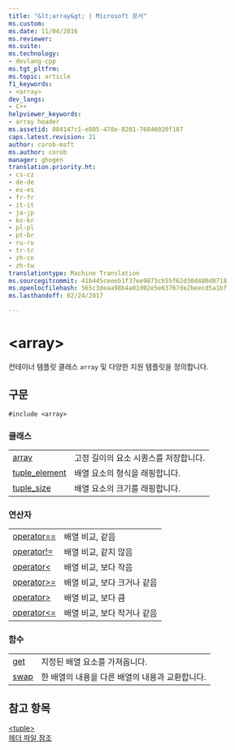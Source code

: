 ```yaml
---
title: "&lt;array&gt; | Microsoft 문서"
ms.custom: 
ms.date: 11/04/2016
ms.reviewer: 
ms.suite: 
ms.technology:
- devlang-cpp
ms.tgt_pltfrm: 
ms.topic: article
f1_keywords:
- <array>
dev_langs:
- C++
helpviewer_keywords:
- array header
ms.assetid: 084147c1-e805-478e-8201-76846020f187
caps.latest.revision: 21
author: corob-msft
ms.author: corob
manager: ghogen
translation.priority.ht:
- cs-cz
- de-de
- es-es
- fr-fr
- it-it
- ja-jp
- ko-kr
- pl-pl
- pt-br
- ru-ru
- tr-tr
- zh-cn
- zh-tw
translationtype: Machine Translation
ms.sourcegitcommit: 41b445ceeeb1f37ee9873cb55f62d30d480d8718
ms.openlocfilehash: 565c3deaa98b4a01d02e5e63767de2beecd5a1bf
ms.lasthandoff: 02/24/2017

---
```

# <a name="ltarraygt"></a>&lt;array&gt;
컨테이너 템플릿 클래스 `array` 및 다양한 지원 템플릿을 정의합니다.  
  
## <a name="syntax"></a>구문  
  
```  
#include <array>  
```  
  
### <a name="classes"></a>클래스  
  
|||  
|-|-|  
|[array](../standard-library/array-class-stl.md)|고정 길이의 요소 시퀀스를 저장합니다.|  
|[tuple_element](../standard-library/tuple-element-class-tuple.md)|배열 요소의 형식을 래핑합니다.|  
|[tuple_size](../standard-library/tuple-size-class-tuple.md)|배열 요소의 크기를 래핑합니다.|  
  
### <a name="operators"></a>연산자  
  
|||  
|-|-|  
|[operator==](../standard-library/array-operators.md#operator_eq_eq)|배열 비교, 같음|  
|[operator!=](../standard-library/array-operators.md#operator_neq)|배열 비교, 같지 않음|  
|[operator\<](../standard-library/array-operators.md#operator_lt_)|배열 비교, 보다 작음|  
|[operator>=](../standard-library/array-operators.md#operator_gt__eq)|배열 비교, 보다 크거나 같음|  
|[operator>](../standard-library/array-operators.md#operator_gt_)|배열 비교, 보다 큼|  
|[operator<=](../standard-library/array-operators.md#operator_lt__eq)|배열 비교, 보다 작거나 같음|  
  
### <a name="functions"></a>함수  
  
|||  
|-|-|  
|[get](../standard-library/array-functions.md#get_function)|지정된 배열 요소를 가져옵니다.|  
|[swap](../standard-library/array-functions.md#swap_function)|한 배열의 내용을 다른 배열의 내용과 교환합니다.|  
  
## <a name="see-also"></a>참고 항목  
 [\<tuple>](../standard-library/tuple.md)   
 [헤더 파일 참조](../standard-library/cpp-standard-library-header-files.md)




